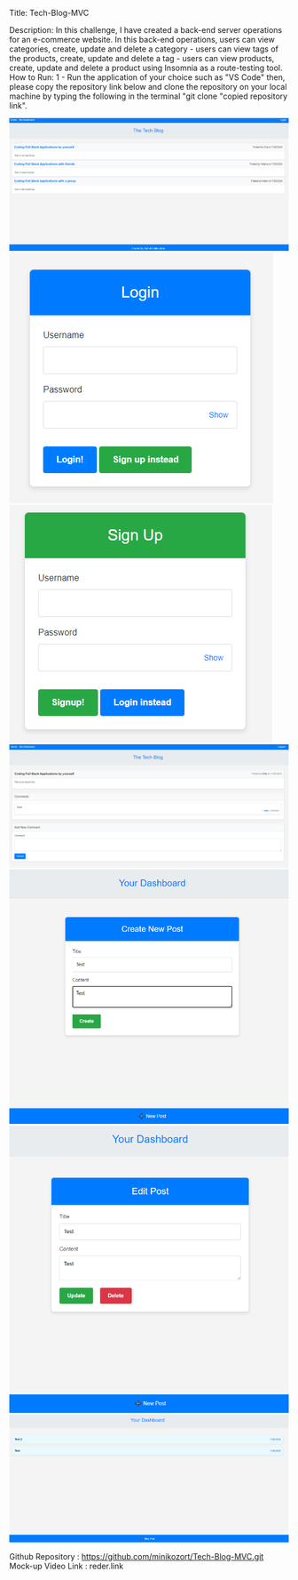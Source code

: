 Title: Tech-Blog-MVC


Description:
In this challenge, I have created a back-end server operations for an e-commerce website. In this back-end operations, users can view categories, create, update and delete a category - users can view tags of the products, create, update and delete a tag - users can view products, create, update and delete a product using Insomnia as a route-testing tool.  
How to Run:
1 - Run the application of your choice such as "VS Code" then, please copy the repository link below and clone the repository on your local machine by typing the following in the terminal "git clone "copied repository link".


![alt text](./pics/MVC-Main-Page.PNG)
![alt text](./pics/MVC-Login-Page.PNG)
![alt text](./pics/MVC-Signup-Page.PNG)
![alt text](./pics/MVC-ViewPost-Loggedin.PNG)
![alt text](./pics/MVC-Create-New-Post.PNG)
![alt text](./pics/MVC-Edit-Post.PNG)
![alt text](./pics/MVC-Mydashboard.PNG)



Github Repository : https://github.com/minikozort/Tech-Blog-MVC.git
Mock-up Video Link : reder.link